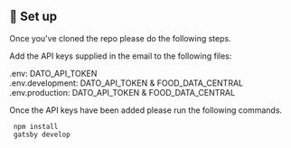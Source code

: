 ## 🚀 Set up

Once you've cloned the repo please do the following steps.

Add the API keys supplied in the email to the following files:

.env: DATO_API_TOKEN \
.env.development: DATO_API_TOKEN & FOOD_DATA_CENTRAL \
.env.production: DATO_API_TOKEN & FOOD_DATA_CENTRAL

Once the API keys have been added please run the following commands.

```
 npm install
 gatsby develop

```
